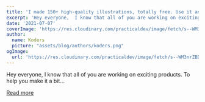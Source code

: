 ```yaml
---
title: 'I made 150+ high-quality illustrations, totally free. Use it anywhere without attribution.'
excerpt: 'Hey everyone,  I know that all of you are working on exciting products. To help you make it a bit...'
date: '2021-07-07'
coverImage: 'https://res.cloudinary.com/practicaldev/image/fetch/s--WM3nrZBD--/c_imagga_scale,f_auto,fl_progressive,h_420,q_auto,w_1000/https://dev-to-uploads.s3.amazonaws.com/uploads/articles/bmbn5us3gaffbfkl4lhd.png'
author:
  name: Koders
  picture: "assets/blog/authors/koders.png"
ogImage:
  url: 'https://res.cloudinary.com/practicaldev/image/fetch/s--WM3nrZBD--/c_imagga_scale,f_auto,fl_progressive,h_420,q_auto,w_1000/https://dev-to-uploads.s3.amazonaws.com/uploads/articles/bmbn5us3gaffbfkl4lhd.png'
---
```


Hey everyone,  I know that all of you are working on exciting products. To help you make it a bit...

[Read more](https://dev.to/hrishikesh1990/i-made-150-high-quality-illustrations-totally-free-use-it-anywhere-without-attribution-1lbg)

